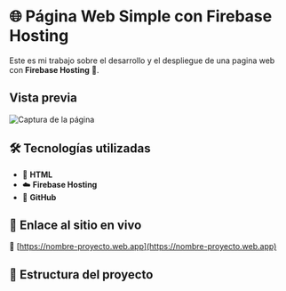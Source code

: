 # 🌐 Página Web Simple con Firebase Hosting

Este es mi trabajo sobre el desarrollo y el despliegue de una pagina web con
**Firebase Hosting** 🚀.

## Vista previa

![Captura de la página](https://via.placeholder.com/800x400.png?text=Captura+de+la+web)

## 🛠️ Tecnologías utilizadas

- 🧾 **HTML**
- ☁️ **Firebase Hosting**
- 🐙 **GitHub**

## 🚀 Enlace al sitio en vivo

🔗 [https://nombre-proyecto.web.app](https://nombre-proyecto.web.app)

## 📂 Estructura del proyecto
